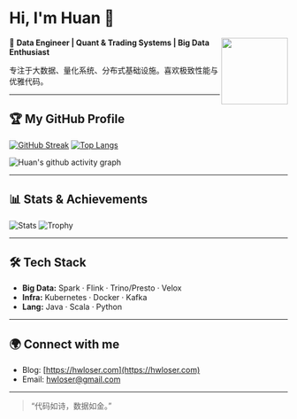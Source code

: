 # Hi, I'm Huan 👋

<img src="https://avatars.githubusercontent.com/u/19705876?s=120" align="right" width="120" />

🚀 **Data Engineer | Quant & Trading Systems | Big Data Enthusiast**

专注于大数据、量化系统、分布式基础设施。喜欢极致性能与优雅代码。

---

## 🏆 My GitHub Profile

[![GitHub Streak](https://streak-stats.demolab.com?user=Hwloser&theme=tokyonight&date_format=M%20j%5B%2C%20Y%5D)](https://git.io/streak-stats)
[![Top Langs](https://github-readme-stats.vercel.app/api/top-langs/?username=Hwloser&layout=compact&theme=tokyonight)](https://github.com/anuraghazra/github-readme-stats)

![Huan's github activity graph](https://github-readme-activity-graph.vercel.app/graph?username=Hwloser&theme=tokyo-night&hide_border=true)

---

## 📊 Stats & Achievements

![Stats](https://github-readme-stats.vercel.app/api?username=Hwloser&show_icons=true&theme=tokyonight)
![Trophy](https://github-profile-trophy.vercel.app/?username=Hwloser&theme=tokyonight&row=1&column=6)

---

## 🛠️ Tech Stack

- **Big Data:** Spark · Flink · Trino/Presto · Velox  
- **Infra:** Kubernetes · Docker · Kafka  
- **Lang:** Java · Scala · Python  

---

## 🌍 Connect with me

- Blog: [https://hwloser.com](https://hwloser.com)
- Email: hwloser@gmail.com

---

> “代码如诗，数据如金。”